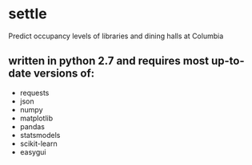 # settle
Predict occupancy levels of libraries and dining halls at Columbia
## written in python 2.7 and requires most up-to-date versions of:
+ requests
+ json
+ numpy
+ matplotlib
+ pandas
+ statsmodels
+ scikit-learn
+ easygui
